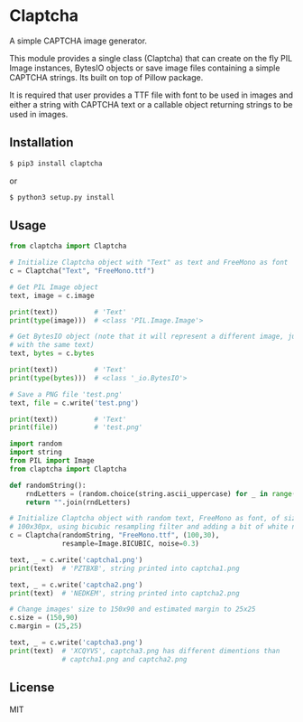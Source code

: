 # Claptcha

A simple CAPTCHA image generator.

This module provides a single class (Claptcha) that can create on the fly
PIL Image instances, BytesIO objects or save image files containing a simple
CAPTCHA strings. Its built on top of Pillow package.

It is required that user provides a TTF file with font to be used in images
and either a string with CAPTCHA text or a callable object returning strings
to be used in images.

## Installation

```bash
$ pip3 install claptcha
```
or
```bash
$ python3 setup.py install
```

## Usage

```python
from claptcha import Claptcha

# Initialize Claptcha object with "Text" as text and FreeMono as font
c = Claptcha("Text", "FreeMono.ttf")

# Get PIL Image object
text, image = c.image

print(text))         # 'Text'
print(type(image)))  # <class 'PIL.Image.Image'>

# Get BytesIO object (note that it will represent a different image, just
# with the same text)
text, bytes = c.bytes

print(text))         # 'Text'
print(type(bytes)))  # <class '_io.BytesIO'>

# Save a PNG file 'test.png'
text, file = c.write('test.png')

print(text))         # 'Text'
print(file))         # 'test.png'
```

```python
import random
import string
from PIL import Image
from claptcha import Claptcha

def randomString():
    rndLetters = (random.choice(string.ascii_uppercase) for _ in range(6))
    return "".join(rndLetters)

# Initialize Claptcha object with random text, FreeMono as font, of size
# 100x30px, using bicubic resampling filter and adding a bit of white noise
c = Claptcha(randomString, "FreeMono.ttf", (100,30),
             resample=Image.BICUBIC, noise=0.3)

text, _ = c.write('captcha1.png')
print(text)  # 'PZTBXB', string printed into captcha1.png

text, _ = c.write('captcha2.png')
print(text)  # 'NEDKEM', string printed into captcha2.png

# Change images' size to 150x90 and estimated margin to 25x25
c.size = (150,90)
c.margin = (25,25)

text, _ = c.write('captcha3.png')
print(text)  # 'XCQYVS', captcha3.png has different dimentions than
             # captcha1.png and captcha2.png
```

## License

MIT
